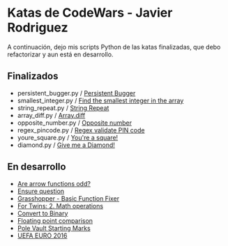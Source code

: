 # Katas de CodeWars - Javier Rodriguez
A continuación, dejo mis scripts Python de las katas finalizadas, que debo refactorizar y aun está en desarrollo.

## Finalizados
- persistent_bugger.py / [Persistent Bugger](https://www.codewars.com/kata/55bf01e5a717a0d57e0000ec)
- smallest_integer.py / [Find the smallest integer in the array](https://www.codewars.com/kata/55a2d7ebe362935a210000b2)
- string_repeat.py / [String Repeat](https://www.codewars.com/kata/57a0e5c372292dd76d000d7e)
- array_diff.py / [Array.diff](https://www.codewars.com/kata/523f5d21c841566fde000009)
- opposite_number.py / [Opposite number](https://www.codewars.com/kata/56dec885c54a926dcd001095)
- regex_pincode.py / [Regex validate PIN code](https://www.codewars.com/kata/55f8a9c06c018a0d6e000132)
- youre_square.py / [You're a square!](https://www.codewars.com/kata/54c27a33fb7da0db0100040e)
- diamond.py / [Give me a Diamond!](https://www.codewars.com/kata/5503013e34137eeeaa001648/train/python)

## En desarrollo
- [Are arrow functions odd?](https://www.codewars.com/kata/559f80b87fa8512e3e0000f5)
- [Ensure question](https://www.codewars.com/kata/5866fc43395d9138a7000006)
- [Grasshopper - Basic Function Fixer](https://www.codewars.com/kata/56200d610758762fb0000002)
- [For Twins: 2. Math operations](https://www.codewars.com/kata/59c287b16bddd291c700009a)
- [Convert to Binary](https://www.codewars.com/kata/59fca81a5712f9fa4700159a)
- [Floating point comparison](https://www.codewars.com/kata/5f9f43328a6bff002fa29eb8)
- [Pole Vault Starting Marks](https://www.codewars.com/kata/5786f8404c4709148f0006bf)
- [UEFA EURO 2016](https://www.codewars.com/kata/57613fb1033d766171000d60)